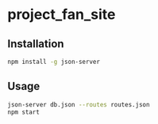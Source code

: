 # project_fan_site

## Installation

```bash
npm install -g json-server
```

## Usage

```bash
json-server db.json --routes routes.json
npm start
```
